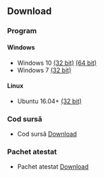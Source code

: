 ## Download

### Program

#### Windows
- Windows 10 [(32 bit)](https://gofile.io/?c=hrsYCm) [(64 bit)](https://gofile.io/?c=2VRSHZ)
- Windows 7 [(32 bit)](https://gofile.io/?c=1zS4Lv)

#### Linux
- Ubuntu 16.04+ [(32 bit)](https://gofile.io/?c=Sy4n27)


### Cod sursă
- Cod sursă [Download](https://gofile.io/?c=CtKo2S)


### Pachet atestat
- Pachet atestat [Download](https://gofile.io/?c=cm5Wau)
